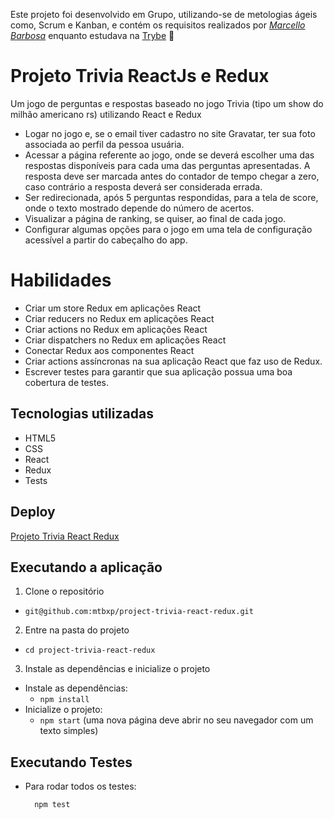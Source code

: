 Este projeto foi desenvolvido em Grupo, utilizando-se de metologias ágeis como, Scrum e Kanban, e contém os requisitos realizados por _[Marcello Barbosa](https://www.linkedin.com/in/marcello-barbosa-a1b294142/)_ enquanto estudava na [Trybe](https://www.betrybe.com/) :rocket:

# Projeto Trivia ReactJs e Redux

Um jogo de perguntas e respostas baseado no jogo Trivia (tipo um show do milhão americano rs) utilizando React e Redux 

* Logar no jogo e, se o email tiver cadastro no site Gravatar, ter sua foto associada ao perfil da pessoa usuária.
* Acessar a página referente ao jogo, onde se deverá escolher uma das respostas disponíveis para cada uma das perguntas apresentadas. A resposta deve ser marcada antes do contador de tempo chegar a zero, caso contrário a resposta deverá ser considerada errada.
* Ser redirecionada, após 5 perguntas respondidas, para a tela de score, onde o texto mostrado depende do número de acertos.
* Visualizar a página de ranking, se quiser, ao final de cada jogo.
* Configurar algumas opções para o jogo em uma tela de configuração acessível a partir do cabeçalho do app.

# Habilidades

* Criar um store Redux em aplicações React
* Criar reducers no Redux em aplicações React
* Criar actions no Redux em aplicações React
* Criar dispatchers no Redux em aplicações React
* Conectar Redux aos componentes React
* Criar actions assíncronas na sua aplicação React que faz uso de Redux.
* Escrever testes para garantir que sua aplicação possua uma boa cobertura de testes.

## Tecnologias utilizadas

* HTML5
* CSS
* React
* Redux
* Tests

## Deploy
[Projeto Trivia React Redux](https://project-trivia-react-redux-sigma.vercel.app/)


## Executando a aplicação

1. Clone o repositório
- `git@github.com:mtbxp/project-trivia-react-redux.git`

2. Entre na pasta do projeto
- `cd project-trivia-react-redux`

3. Instale as dependências e inicialize o projeto

- Instale as dependências:
  - `npm install`
- Inicialize o projeto:
  - `npm start` (uma nova página deve abrir no seu navegador com um texto simples)

## Executando Testes

* Para rodar todos os testes:

  ```
    npm test
  ```

